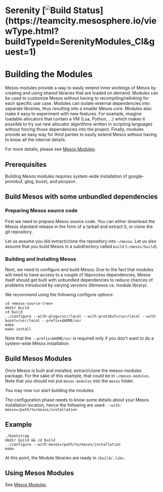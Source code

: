# Serenity [![Build Status](https://teamcity.mesosphere.io/guestAuth/app/rest/builds/buildType:(id:SerenityModules_CI)/statusIcon)](https://teamcity.mesosphere.io/viewType.html?buildTypeId=SerenityModules_CI&guest=1)

# Building the Modules

Mesos modules provide a way to easily extend inner workings of Mesos by creating
and using shared libraries that are loaded on demand. Modules can be used to
customize Mesos without having to recompiling/relinking for each specific use
case. Modules can isolate external dependencies into separate libraries, thus
resulting into a smaller Mesos core. Modules also make it easy to experiment
with new features. For example, imagine loadable allocators that contain a VM
(Lua, Python, …) which makes it possible to try out new allocator algorithms
written in scripting languages without forcing those dependencies into the
project. Finally, modules provide an easy way for third parties to easily extend
Mesos without having to know all the internal details.

For more details, please see
[Mesos Modules](http://mesos.apache.org/documentation/latest/modules/).


## Prerequisites

Building Mesos modules requires system-wide installation of google-protobuf,
glog, boost, and picojson.

## Build Mesos with some unbundled dependencies

### Preparing Mesos source code
First we need to prepare Mesos source code.  You can either download the Mesos
standard release in the form of a tarball and extract it, or clone the git
repository.

Let us assume you did extract/clone
the repository into `~/mesos`. Let us also assume that you build Mesos in a
subdirectory
called `build` (`~/mesos/build`).

### Building and Installing Mesos
Next, we need to configure and build Mesos.
Due to the fact that modules will need to have access to a couple of libprocess
dependencies, Mesos itself should get built with unbundled dependencies to
reduce chances of problems introduced by varying versions (libmesos vs. module
library).

We recommend using the following configure options:

```
cd <mesos-source-tree>
mkdir build
cd build
../configure --with-glog=/usr/local --with-protobuf=/usr/local --with-boost=/usr/local --prefix=$HOME/usr
make
make install
```

Note that the `--prefix=$HOME/usr` is required only if you don't want to do a system-wide Mesos installation.

## Build Mesos Modules

Once Mesos is built and installed, extract/clone the mesos-modules package. For the sake of this
example, that could be in `~/mesos-modules`. Note that you should not put
`mesos-modules` into the `mesos` folder.

You may now run start building the modules.

The configuration phase needs to know some details about your Mesos installation
location, hence the following are used:
`--with-mesos=/path/to/mesos/installation`

## Example
```
./bootstrap
mkdir build && cd build
../configure --with-mesos=/path/to/mesos/installation
make
```

At this point, the Module libraries are ready in `/build/.libs`.

## Using Mesos Modules
See [Mesos Modules](http://mesos.apache.org/documentation/latest/modules/).
